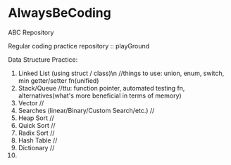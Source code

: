 # AlwaysBeCoding
ABC Repository

Regular coding practice repository :: playGround

Data Structure Practice:
1. Linked List (using struct / class)\n
   //things to use: union, enum, switch, min getter/setter fn(unified)
2. Stack/Queue 
   //ttu: function pointer, automated testing fn, alternatives(what's more beneficial in terms of memory)
3. Vector
  //
4. Searches (linear/Binary/Custom Search/etc.)
  //
5. Heap Sort
  //
6. Quick Sort
  //
7. Radix Sort
  //
8. Hash Table
  //
9. Dictionary
  //
10. 
